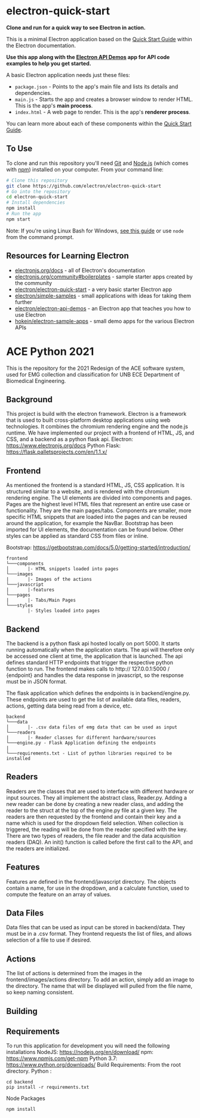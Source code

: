 # electron-quick-start

**Clone and run for a quick way to see Electron in action.**

This is a minimal Electron application based on the [Quick Start Guide](https://electronjs.org/docs/tutorial/quick-start) within the Electron documentation.

**Use this app along with the [Electron API Demos](https://electronjs.org/#get-started) app for API code examples to help you get started.**

A basic Electron application needs just these files:

- `package.json` - Points to the app's main file and lists its details and dependencies.
- `main.js` - Starts the app and creates a browser window to render HTML. This is the app's **main process**.
- `index.html` - A web page to render. This is the app's **renderer process**.

You can learn more about each of these components within the [Quick Start Guide](https://electronjs.org/docs/tutorial/quick-start).

## To Use

To clone and run this repository you'll need [Git](https://git-scm.com) and [Node.js](https://nodejs.org/en/download/) (which comes with [npm](http://npmjs.com)) installed on your computer. From your command line:

```bash
# Clone this repository
git clone https://github.com/electron/electron-quick-start
# Go into the repository
cd electron-quick-start
# Install dependencies
npm install
# Run the app
npm start
```

Note: If you're using Linux Bash for Windows, [see this guide](https://www.howtogeek.com/261575/how-to-run-graphical-linux-desktop-applications-from-windows-10s-bash-shell/) or use `node` from the command prompt.

## Resources for Learning Electron

- [electronjs.org/docs](https://electronjs.org/docs) - all of Electron's documentation
- [electronjs.org/community#boilerplates](https://electronjs.org/community#boilerplates) - sample starter apps created by the community
- [electron/electron-quick-start](https://github.com/electron/electron-quick-start) - a very basic starter Electron app
- [electron/simple-samples](https://github.com/electron/simple-samples) - small applications with ideas for taking them further
- [electron/electron-api-demos](https://github.com/electron/electron-api-demos) - an Electron app that teaches you how to use Electron
- [hokein/electron-sample-apps](https://github.com/hokein/electron-sample-apps) - small demo apps for the various Electron APIs

# ACE Python 2021

This is the repository for the 2021 Redesign of the ACE software system, used for EMG collection and classification for UNB ECE Department of Biomedical Engineering.

## Background

This project is build with the electron framework. Electron is a framework that is used to built cross-platform desktop applications using web technologies. It combines the chromium rendering engine and the node.js runtime. We have implemented our project with a frontend of HTML, JS, and CSS, and a backend as a python flask api.
Electron: https://www.electronjs.org/docs
Python Flask: https://flask.palletsprojects.com/en/1.1.x/

## Frontend

As mentioned the frontend is a standard HTML, JS, CSS application. It is structured similar to a website, and is rendered with the chromium rendering engine. The UI elements are divided into components and pages. Pages are the highest level HTML files that represent an entire use case or functionality. They are the main pages/tabs. Components are smaller, more specific HTML snippets that are loaded into the pages and can be reused around the application, for example the NavBar. Bootstrap has been imported for UI elements, the documentation can be found below. Other styles can be applied as standard CSS from files or inline.

Bootstrap: https://getbootstrap.com/docs/5.0/getting-started/introduction/

```
frontend
└───components
│		|- HTML snippets loaded into pages
└───images
|   	|- Images of the actions
└───javascript
|   	|-features
└───pages
|    	|- Tabs/Main Pages
└───styles
		|- Styles loaded into pages

```

## Backend

The backend is a python flask api hosted locally on port 5000. It starts running automatically when the application starts. The api will therefore only be accessed one client at time, the application that is launched.
The api defines standard HTTP endpoints that trigger the respective python function to run. The frontend makes calls to http:// 127.0.0.1:5000 / {endpoint} and handles the data response in javascript, so the response must be in JSON format.

The flask application which defines the endpoints is in backend/engine.py. These endpoints are used to get the list of available data files, readers, actions, getting data being read from a device, etc.

```
backend
└───data
│		|- .csv data files of emg data that can be used as input
└───readers
|       |- Reader classes for different hardware/sources
└───engine.py - Flask Application defining the endpoints
|
└───requirements.txt - List of python libraries required to be installed

```

## Readers

Readers are the classes that are used to interface with different hardware or input sources. They all implement the abstract class, Reader.py. Adding a new reader can be done by creating a new reader class, and adding the reader to the struct at the top of the engine.py file at a given key. The readers are then requested by the frontend and contain their key and a name which is used for the dropdown field selection. When collection is triggered, the reading will be done from the reader specified with the key. There are two types of readers, the file reader and the data acquisition readers (DAQ). An init() function is called before the first call to the API, and the readers are initialized.

## Features

Features are defined in the frontend/javascript directory. The objects contain a name, for use in the dropdown, and a calculate function, used to compute the feature on an array of values.

## Data Files

Data files that can be used as input can be stored in backend/data. They must be in a .csv format. They frontend requests the list of files, and allows selection of a file to use if desired.

## Actions

The list of actions is determined from the images in the frontend/images/actions directory. To add an action, simply add an image to the directory. The name that will be displayed will pulled from the file name, so keep naming consistent.

## Building

## Requirements

To run this application for development you will need the following installations
NodeJS: https://nodejs.org/en/download/
npm: https://www.npmjs.com/get-npm
Python 3.7: https://www.python.org/downloads/
Build Requirements:
From the root directory.
Python :

```
cd backend
pip install -r requirements.txt
```

Node Packages

```
npm install
```
